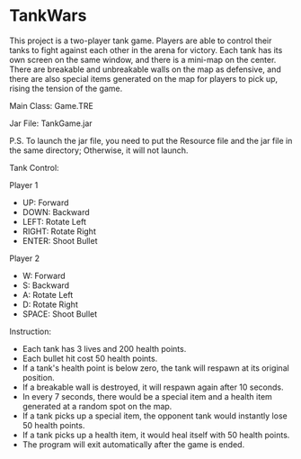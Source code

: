# TankWars


This project is a two-player tank game. Players are able to control their tanks to fight
against each other in the arena for victory. Each tank has its own screen on the same
window, and there is a mini-map on the center. There are breakable and unbreakable
walls on the map as defensive, and there are also special items generated on the map for
players to pick up, rising the tension of the game.



Main Class: Game.TRE


Jar File: TankGame.jar


P.S. To launch the jar file, you need to put the Resource file and the jar file in the same directory; Otherwise, it will not launch.


Tank Control:

Player 1
- UP: Forward
- DOWN: Backward
- LEFT: Rotate Left
- RIGHT: Rotate Right
- ENTER: Shoot Bullet
    
Player 2
- W: Forward
- S: Backward
- A: Rotate Left
- D: Rotate Right
- SPACE: Shoot Bullet

Instruction:
- Each tank has 3 lives and 200 health points.
- Each bullet hit cost 50 health points.
- If a tank's health point is below zero, the tank will respawn at its original position.
- If a breakable wall is destroyed, it will respawn again after 10 seconds.
- In every 7 seconds, there would be a special item and a health item generated at a random spot on the map.
- If a tank picks up a special item, the opponent tank would instantly lose 50 health points.
- If a tank picks up a health item, it would heal itself with 50 health points.
- The program will exit automatically after the game is ended.
